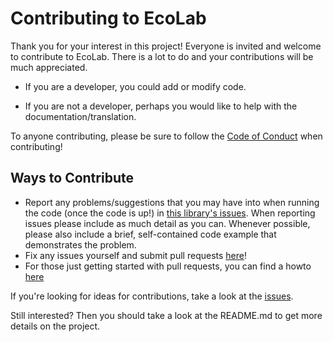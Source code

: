 # Contributing to EcoLab

Thank you for your interest in this project! Everyone is invited and welcome to contribute to EcoLab. There is a lot to do and your contributions will be much appreciated. 
- If you are a developer, you could add or modify code.
* If you are not a developer, perhaps you would like to help with the documentation/translation.

To anyone contributing, please be sure to follow the [Code of Conduct](CODE_OF_CONDUCT.md) when contributing!

## Ways to Contribute
- Report any problems/suggestions that you may have into when running the code (once the code is up!) in [this library's issues](https://github.com/jfollert/EcoLab/issues). When reporting issues please include as much detail as you can. Whenever possible, please also include a brief, self-contained code example that demonstrates the problem. 
- Fix any issues yourself and submit pull requests [here](https://github.com/jfollert/EcoLab/pulls)!
- For those just getting started with pull requests, you can find a howto [here](https://help.github.com/articles/using-pull-requests/)

If you're looking for ideas for contributions, take a look at the [issues](https://github.com/jfollert/EcoLab/issues).


Still interested? Then you should take a look at the README.md to get more details on the project.

